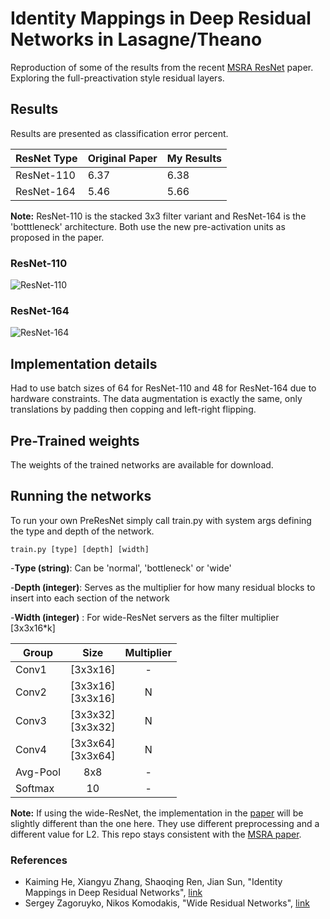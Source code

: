 # Identity Mappings in Deep Residual Networks in Lasagne/Theano

Reproduction of some of the results from the recent [MSRA ResNet](https://arxiv.org/abs/1603.05027) paper. Exploring the full-preactivation style residual layers.

## Results

Results are presented as classification error percent.

| ResNet Type | Original Paper | My Results |
| -----------|-----------|----------- |
| ResNet-110 | 6.37 | 6.38 |
| ResNet-164 | 5.46 | 5.66 |

**Note:** ResNet-110 is the stacked 3x3 filter variant and ResNet-164 is the 'botttleneck' architecture. Both use the new pre-activation units as proposed in the paper.

### ResNet-110

![ResNet-110](http://i.imgur.com/Y7VrxOC.png)

### ResNet-164

![ResNet-164](http://i.imgur.com/VznjI5x.png)

## Implementation details

Had to use batch sizes of 64 for ResNet-110 and 48 for ResNet-164 due to hardware constraints. The data augmentation is exactly the same, only translations by padding then copping and left-right flipping.

## Pre-Trained weights

The weights of the trained networks are available for download.

## Running the networks

To run your own PreResNet simply call train.py with system args defining the type and depth of the network.

```
train.py [type] [depth] [width]
```

-**Type (string)**:  Can be 'normal', 'bottleneck' or 'wide'

-**Depth (integer)**:  Serves as the multiplier for how many residual blocks to insert into each section of the network

-**Width (integer)**  : For wide-ResNet servers as the filter multiplier [3x3x16*k]

| Group | Size | Multiplier |
| ------|:------:|:----------:|
| Conv1 | [3x3x16] | - |
| Conv2 | [3x3x16]<br>[3x3x16] | N |
| Conv3 | [3x3x32]<br>[3x3x32] | N |
| Conv4 | [3x3x64]<br>[3x3x64] | N |
| Avg-Pool | 8x8 | - |
| Softmax  | 10 | - |

**Note:** If using the wide-ResNet, the implementation in the [paper](https://arxiv.org/pdf/1605.07146v1.pdf) will be slightly different than the one here. They use different preprocessing and a different value for L2. This repo stays consistent with the [MSRA paper](https://arxiv.org/abs/1603.05027).

### References

* Kaiming He, Xiangyu Zhang, Shaoqing Ren, Jian Sun, "Identity Mappings in Deep Residual Networks", [link](https://arxiv.org/pdf/1603.05027v2.pdf)
* Sergey Zagoruyko, Nikos Komodakis, "Wide Residual Networks", [link](https://arxiv.org/pdf/1605.07146v1.pdf)
